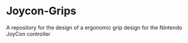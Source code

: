 # Joycon-Grips
A repository for the design of a ergonomic grip design for the Nintendo JoyCon controller
